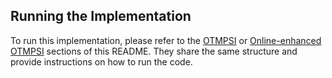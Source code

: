 


## Running the Implementation
To run this implementation, please refer to the [OTMPSI](../OTMPSI/README.md) or [Online-enhanced OTMPSI](../OTMPSI_online_enhanced/README.md) sections of this README. They share the same structure and provide instructions on how to run the code.